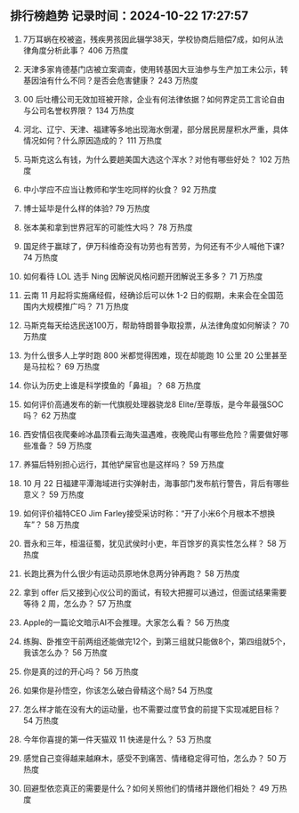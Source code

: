 
## 排行榜趋势 记录时间：2024-10-22 17:27:57
  
  1. 7万耳蜗在校被盗，残疾男孩因此辍学38天，学校协商后赔偿7成，如何从法律角度分析此事？ 406 万热度
    
  2. 天津多家肯德基门店被立案调查，使用转基因大豆油参与生产加工未公示，转基因油有什么不同？是否会危害健康？ 243 万热度
    
  3. 00 后吐槽公司无效加班被开除，企业有何法律依据？如何界定员工言论自由与公司名誉权界限？ 134 万热度
    
  4. 河北、辽宁、天津、福建等多地出现海水倒灌，部分居民房屋积水严重，具体情况如何？什么原因造成的？ 111 万热度
    
  5. 马斯克这么有钱，为什么要趟美国大选这个浑水？对他有哪些好处？ 102 万热度
    
  6. 中小学应不应当让教师和学生吃同样的伙食？ 92 万热度
    
  7. 博士延毕是什么样的体验? 79 万热度
    
  8. 张本美和拿到世界冠军的可能性大吗？ 78 万热度
    
  9. 国足终于赢球了，伊万科维奇没有功劳也有苦劳，为何还有不少人喊他下课? 74 万热度
    
  10. 如何看待 LOL 选手 Ning 因解说风格问题开团解说王多多？ 71 万热度
    
  11. 云南 11 月起将实施痛经假，经确诊后可以休 1-2 日的假期，未来会在全国范围内大规模推广吗？ 71 万热度
    
  12. 马斯克每天给选民送100万，帮助特朗普争取投票，从法律角度如何解读？ 70 万热度
    
  13. 为什么很多人上学时跑 800 米都觉得困难，现在却能跑 10 公里 20 公里甚至是马拉松​？ 69 万热度
    
  14. 你认为历史上谁是科学摸鱼的「鼻祖」？ 68 万热度
    
  15. 如何评价高通发布的新一代旗舰处理器骁龙8 Elite/至尊版，是今年最强SOC吗？ 62 万热度
    
  16. 西安情侣夜爬秦岭冰晶顶看云海失温遇难，夜晚爬山有哪些危险？需要做好哪些准备？ 59 万热度
    
  17. 养猫后特别担心远行，其他铲屎官也是这样吗？ 59 万热度
    
  18. 10 月 22 日福建平潭海域进行实弹射击，海事部门发布航行警告，背后有哪些意义？ 59 万热度
    
  19. 如何评价福特CEO Jim Farley接受采访时称：“开了小米6个月根本不想换车”？ 58 万热度
    
  20. 晋永和三年，桓温征蜀，犹见武侯时小吏，年百馀岁的真实性怎么样？ 58 万热度
    
  21. 长跑比赛为什么很少有运动员原地休息两分钟再跑？ 58 万热度
    
  22. 拿到 offer 后又接到心仪公司的面试，有较大把握可以通过，但面试结果需要等待 2 周，怎么办？ 57 万热度
    
  23. Apple的一篇论文暗示AI不会推理。大家怎么看？ 56 万热度
    
  24. 练胸、卧推空干前两组还能做完12个，到第三组就只能做8个，第四组就5个，我该怎么办？ 56 万热度
    
  25. 你是真的过的开心吗？ 56 万热度
    
  26. 如果你是孙悟空，你该怎么破白骨精这个局? 54 万热度
    
  27. 怎么样才能在没有大的运动量，也不需要过度节食的前提下实现减肥目标？ 54 万热度
    
  28. 今年你喜提的第一件天猫双 11 快递是什么？ 53 万热度
    
  29. 感觉自己变得越来越麻木，感受不到痛苦、情绪稳定得可怕，怎么办？ 50 万热度
    
  30. 回避型依恋真正的需要是什么？如何关照他们的情绪并跟他们相处？ 49 万热度
    